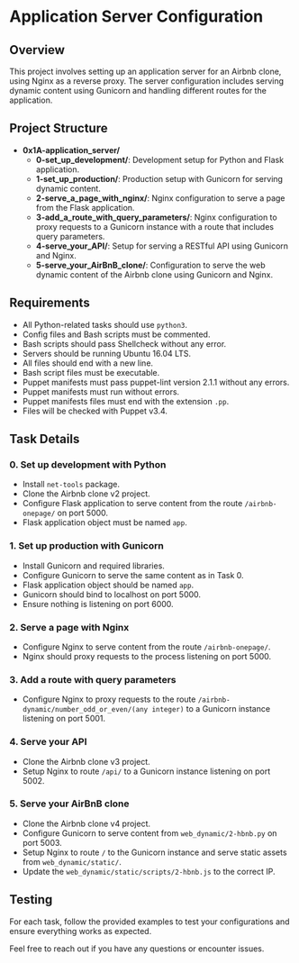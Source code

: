 # Application Server Configuration

## Overview

This project involves setting up an application server for an Airbnb clone, using Nginx as a reverse proxy. The server configuration includes serving dynamic content using Gunicorn and handling different routes for the application.

## Project Structure

- **0x1A-application_server/**
  - **0-set_up_development/**: Development setup for Python and Flask application.
  - **1-set_up_production/**: Production setup with Gunicorn for serving dynamic content.
  - **2-serve_a_page_with_nginx/**: Nginx configuration to serve a page from the Flask application.
  - **3-add_a_route_with_query_parameters/**: Nginx configuration to proxy requests to a Gunicorn instance with a route that includes query parameters.
  - **4-serve_your_API/**: Setup for serving a RESTful API using Gunicorn and Nginx.
  - **5-serve_your_AirBnB_clone/**: Configuration to serve the web dynamic content of the Airbnb clone using Gunicorn and Nginx.

## Requirements

- All Python-related tasks should use `python3`.
- Config files and Bash scripts must be commented.
- Bash scripts should pass Shellcheck without any error.
- Servers should be running Ubuntu 16.04 LTS.
- All files should end with a new line.
- Bash script files must be executable.
- Puppet manifests must pass puppet-lint version 2.1.1 without any errors.
- Puppet manifests must run without errors.
- Puppet manifests files must end with the extension `.pp`.
- Files will be checked with Puppet v3.4.

## Task Details

### 0. Set up development with Python

- Install `net-tools` package.
- Clone the Airbnb clone v2 project.
- Configure Flask application to serve content from the route `/airbnb-onepage/` on port 5000.
- Flask application object must be named `app`.

### 1. Set up production with Gunicorn

- Install Gunicorn and required libraries.
- Configure Gunicorn to serve the same content as in Task 0.
- Flask application object should be named `app`.
- Gunicorn should bind to localhost on port 5000.
- Ensure nothing is listening on port 6000.

### 2. Serve a page with Nginx

- Configure Nginx to serve content from the route `/airbnb-onepage/`.
- Nginx should proxy requests to the process listening on port 5000.

### 3. Add a route with query parameters

- Configure Nginx to proxy requests to the route `/airbnb-dynamic/number_odd_or_even/(any integer)` to a Gunicorn instance listening on port 5001.

### 4. Serve your API

- Clone the Airbnb clone v3 project.
- Setup Nginx to route `/api/` to a Gunicorn instance listening on port 5002.

### 5. Serve your AirBnB clone

- Clone the Airbnb clone v4 project.
- Configure Gunicorn to serve content from `web_dynamic/2-hbnb.py` on port 5003.
- Setup Nginx to route `/` to the Gunicorn instance and serve static assets from `web_dynamic/static/`.
- Update the `web_dynamic/static/scripts/2-hbnb.js` to the correct IP.

## Testing

For each task, follow the provided examples to test your configurations and ensure everything works as expected.

Feel free to reach out if you have any questions or encounter issues.


